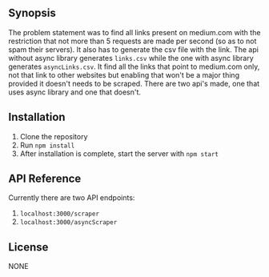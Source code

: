## Synopsis

The problem statement was to find all links present on medium.com with the restriction that not more than 5 requests are made per second (so as to not spam their servers).
It also has to generate the csv file with the link. The api without async library generates ```links.csv``` while the one with async library generates ```asyncLinks.csv```.
It find all the links that point to medium.com only, not that link to other websites but enabling that won't be a major thing provided it doesn't needs to be scraped. There are two api's made, one that uses async library and one that doesn't.

## Installation

1) Clone the repository
2) Run ``` npm install ```
3) After installation is complete, start the server with ``` npm start ```

## API Reference

Currently there are two API endpoints:

1) ``` localhost:3000/scraper ```
2) ``` localhost:3000/asyncScraper ```


## License

NONE
